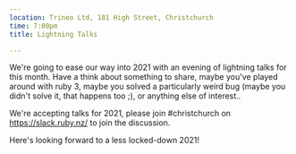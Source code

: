 ```yaml
---
location: Trineo Ltd, 181 High Street, Christchurch
time: 7:00pm
title: Lightning Talks

---
```


We're going to ease our way into 2021 with an evening of lightning talks for this month. Have a think about something to share, maybe you've played around with ruby 3, maybe you solved a particularly weird bug (maybe you didn't solve it, that happens too ;), or anything else of interest..

We're accepting talks for 2021, please join #christchurch on https://slack.ruby.nz/ to join the discussion.

Here's looking forward to a less locked-down 2021!
